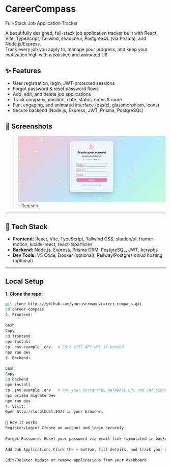 # CareerCompass
Full-Stack Job Application Tracker

A beautifully designed, full-stack job application tracker built with React, Vite, TypeScript, Tailwind, shadcn/ui, PostgreSQL (via Prisma), and Node.js/Express.  
Track every job you apply to, manage your progress, and keep your motivation high with a polished and animated UI!

## ✨ Features

- User registration, login, JWT-protected sessions
- Forgot password & reset password flows
- Add, edit, and delete job applications
- Track company, position, date, status, notes & more
- Fun, engaging, and animated interface (pastel, glassmorphism, icons)
- Secure backend (Node.js, Express, JWT, Prisma, PostgreSQL)

## 📸 Screenshots

> ![alt text](image.png) - Register

---

## 🚀 Tech Stack

- **Frontend:** React, Vite, TypeScript, Tailwind CSS, shadcn/ui, framer-motion, lucide-react, react-tsparticles
- **Backend:** Node.js, Express, Prisma ORM, PostgreSQL, JWT, bcryptjs
- **Dev Tools:** VS Code, Docker (optional), Railway/Postgres cloud hosting (optional)

---

## Local Setup

**1. Clone the repo:**

```bash
git clone https://github.com/yourusername/career-compass.git
cd career-compass
2. Frontend:

bash
Copy
cd frontend
npm install
cp .env.example .env   # Edit VITE_API_URL if needed
npm run dev
3. Backend:

bash
Copy
cd backend
npm install
cp .env.example .env   # Set your PostgreSQL DATABASE_URL and JWT_SECRET
npx prisma migrate dev
npm run dev
4. Visit:
Open http://localhost:5173 in your browser.

📝 How it works
Register/Login: Create an account and login securely

Forgot Password: Reset your password via email link (simulated in backend logs)

Add Job Application: Click the + button, fill details, and track your applications

Edit/Delete: Update or remove applications from your dashboard
